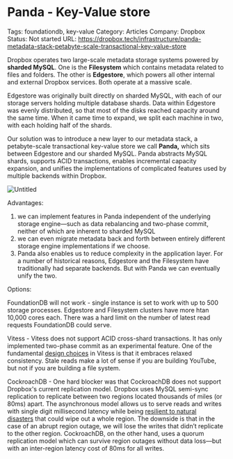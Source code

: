 # Panda - Key-Value store

Tags: foundationdb, key-value
Category: Articles
Company: Dropbox
Status: Not started
URL: https://dropbox.tech/infrastructure/panda-metadata-stack-petabyte-scale-transactional-key-value-store

Dropbox operates two large-scale metadata storage systems powered by **sharded MySQL**. One is the **Filesystem** which contains metadata related to files and folders. The other is **Edgestore**, which powers all other internal and external Dropbox services. Both operate at a massive scale. 

Edgestore was originally built directly on sharded MySQL, with each of our storage servers holding multiple database shards. Data within Edgestore was evenly distributed, so that most of the disks reached capacity around the same time. When it came time to expand, we split each machine in two, with each holding half of the shards.

Our solution was to introduce a new layer to our metadata stack, a petabyte-scale transactional key-value store we call **Panda,** which sits between Edgestore and our sharded MySQL. Panda abstracts MySQL shards, supports ACID transactions, enables incremental capacity expansion, and unifies the implementations of complicated features used by multiple backends within Dropbox.

![Untitled](Untitled.png)

Advantages:

1. we can implement features in Panda independent of the underlying storage engine—such as data rebalancing and two-phase commit, neither of which are inherent to sharded MySQL
2. we can even migrate metadata back and forth between entirely different storage engine implementations if we choose.
3. Panda also enables us to reduce complexity in the application layer. For a number of historical reasons, Edgestore and the Filesystem have traditionally had separate backends. But with Panda we can eventually unify the two.

Options:

FoundationDB will not work - single instance is set to work with up to 500 storage processes. Edgestore and Filesystem clusters have more htan 10,000 cores each. There was a hard limit on the number of latest read requests FoundationDB could serve.

Vitess - Vitess does not support ACID cross-shard transactions. It has only implemented two-phase commit as an experimental feature. One of the fundamental [design choices](https://github.com/vitessio/vitess/blob/main/doc/Vision.md) in Vitess is that it embraces relaxed consistency. Stale reads make a lot of sense if you are building YouTube, but not if you are building a file system.

CockroachDB - One hard blocker was that CockroachDB does not support Dropbox's current replication model. Dropbox uses MySQL semi-sync replication to replicate between two regions located thousands of miles (or 80ms) apart. The asynchronous model allows us to serve reads and writes with single digit millisecond latency while being [resilient to natural disasters](https://dropbox.tech/infrastructure/disaster-readiness-test-failover-blackhole-sjc) that could wipe out a whole region. The downside is that in the case of an abrupt region outage, we will lose the writes that didn’t replicate to the other region. CockroachDB, on the other hand, uses a quorum replication model which can survive region outages without data loss—but with an inter-region latency cost of 80ms for all writes.